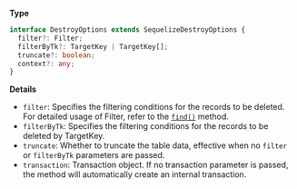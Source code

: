 **Type**

```typescript
interface DestroyOptions extends SequelizeDestroyOptions {
  filter?: Filter;
  filterByTk?: TargetKey | TargetKey[];
  truncate?: boolean;
  context?: any;
}
```

**Details**

- `filter`: Specifies the filtering conditions for the records to be deleted. For detailed usage of Filter, refer to the [`find()`](#find) method.
- `filterByTk`: Specifies the filtering conditions for the records to be deleted by TargetKey.
- `truncate`: Whether to truncate the table data, effective when no `filter` or `filterByTk` parameters are passed.
- `transaction`: Transaction object. If no transaction parameter is passed, the method will automatically create an internal transaction.